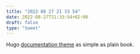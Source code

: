 ```yaml
---
title: "2022 08 27 21 33 54"
date: 2022-08-27T21:33:54+02:00
draft: false
type: "tweet"
---
```


Hugo [documentation theme](https://github.com/alex-shpak/hugo-book) as simple as plain book.
